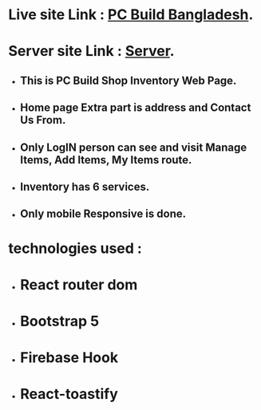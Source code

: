 # Live site Link : [PC Build Bangladesh](https://inventory-management-accca.web.app/).
# Server site Link : [Server](https://blooming-brook-94893.herokuapp.com/).

- ## This is PC Build Shop Inventory Web Page.
- ## Home page Extra part is address and Contact Us From.
- ## Only LogIN person can see and visit Manage Items, Add Items, My Items route.
- ## Inventory has 6 services.
- ## Only mobile Responsive is done.

# technologies used :

- # React router dom
- # Bootstrap 5
- # Firebase Hook
- # React-toastify
